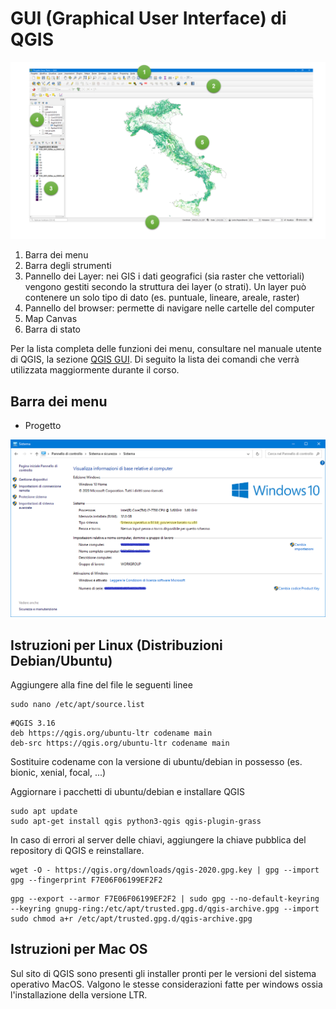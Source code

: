 # GUI (Graphical User Interface) di QGIS

![sistema](../../../images/gui.png)

1. Barra dei menu
2. Barra degli strumenti
3. Pannello dei Layer: nei GIS i dati geografici (sia raster che vettoriali) vengono gestiti secondo la struttura dei layer (o strati). Un layer può contenere un solo tipo di dato (es. puntuale, lineare, areale, raster)
4. Pannello del browser: permette di navigare nelle cartelle del computer
5. Map Canvas
6. Barra di stato

Per la lista completa delle funzioni dei menu, consultare nel manuale utente di QGIS, la sezione [QGIS GUI](https://docs.qgis.org/3.16/it/docs/user_manual/introduction/qgis_gui.html). Di seguito la lista dei comandi che verrà utilizzata maggiormente durante il corso.

## Barra dei menu

* Progetto


![sistema](../../../images/sistema.png)


## Istruzioni per Linux (Distribuzioni Debian/Ubuntu)

Aggiungere alla fine del file le seguenti linee

```
sudo nano /etc/apt/source.list
```

```
#QGIS 3.16
deb https://qgis.org/ubuntu-ltr codename main
deb-src https://qgis.org/ubuntu-ltr codename main
```

Sostituire codename con la versione di ubuntu/debian in possesso (es. bionic, xenial, focal, ...)

Aggiornare i pacchetti di ubuntu/debian e installare QGIS

```
sudo apt update
sudo apt-get install qgis python3-qgis qgis-plugin-grass
```

In caso di errori al server delle chiavi, aggiungere la chiave pubblica del repository di QGIS e reinstallare.

```
wget -O - https://qgis.org/downloads/qgis-2020.gpg.key | gpg --import
gpg --fingerprint F7E06F06199EF2F2
```

```
gpg --export --armor F7E06F06199EF2F2 | sudo gpg --no-default-keyring --keyring gnupg-ring:/etc/apt/trusted.gpg.d/qgis-archive.gpg --import
sudo chmod a+r /etc/apt/trusted.gpg.d/qgis-archive.gpg
```

## Istruzioni per Mac OS

Sul sito di QGIS sono presenti gli installer pronti per le versioni del sistema operativo MacOS. Valgono le stesse considerazioni fatte per windows ossia l'installazione della versione LTR.

